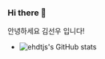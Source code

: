 ### Hi there 👋
안녕하세요 김선우 입니다!

- ![ehdtjs's GitHub stats](https://github-readme-stats.vercel.app/api?username=kim-seonwoo&show_icons=true&theme=tokyonight)
